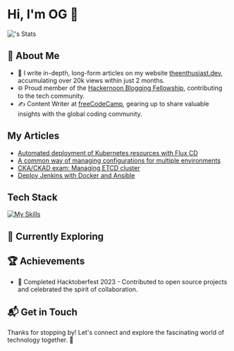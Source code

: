# Hi, I'm OG 👋


![<username>'s Stats](https://github-readme-stats.vercel.app/api?username=oleggorj&theme=vue-dark&show_icons=true&hide_border=true&count_private=true)

## 🚀 About Me

- 📝 I write in-depth, long-form articles on my website [theenthusiast.dev](https://theenthusiast.dev), accumulating over 20k views within just 2 months.
- 🌐 Proud member of the [Hackernoon Blogging Fellowship](https://hackernoon.com/), contributing to the tech community.
- ✍️ Content Writer at [freeCodeCamp](https://www.freecodecamp.org/), gearing up to share valuable insights with the global coding community.

## My Articles
- [Automated deployment of Kubernetes resources with Flux CD](https://medium.com/@oleggorj/automated-deployment-of-kubernetes-resources-with-flux-cd-ff9fdc6c4ea4)
- [A common way of managing configurations for multiple environments](https://itnext.io/a-standard-way-of-managing-configurations-for-multiple-environments-and-clouds-ee8d54703efc)
- [CKA/CKAD exam: Managing ETCD cluster](https://itnext.io/cka-ckad-exam-managing-etcd-cluster-fc3feecfab5c)
- [Deploy Jenkins with Docker and Ansible](https://medium.com/@oleggorj/deploy-jenkins-with-docker-and-ansible-c76ee7854440)


## Tech Stack
[![My Skills](https://skillicons.dev/icons?i=js,html,css,wasm)](https://skillicons.dev)

## 🌱 Currently Exploring



 ## 🏆 Achievements

- 🌟 Completed Hacktoberfest 2023 - Contributed to open source projects and celebrated the spirit of collaboration.


## 📬 Get in Touch


Thanks for stopping by! Let's connect and explore the fascinating world of technology together. 🚀



<!--

Here are some ideas to get you started:

- 🔭 I’m currently working on ...
- 🌱 I’m currently learning ...
- 👯 I’m looking to collaborate on ...
- 🤔 I’m looking for help with ...
- 💬 Ask me about ...
- 📫 How to reach me: ...
- 😄 Pronouns: ...
- ⚡ Fun fact: ...
-->
